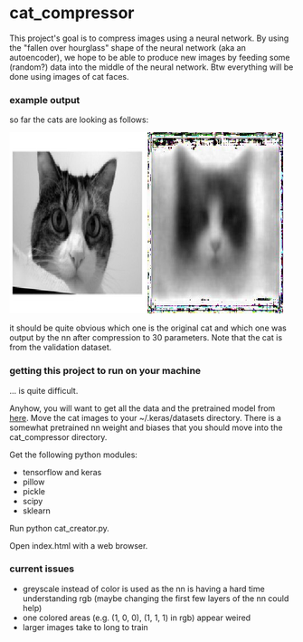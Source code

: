 # cat_compressor
This project's goal is to compress images using a neural network. By using the "fallen over 
hourglass" shape of the neural network (aka an autoencoder), we hope to be able to
produce new images by feeding some (random?) data into the middle of the neural network.
Btw everything will be done using images of cat faces.

### example output
so far the cats are looking as follows:

![input_cat](img/validation_cat_input.PNG)
![output_cat](img/validation_cat_output.jpg)

it should be quite obvious which one is the original cat and which one was output by the
nn after compression to 30 parameters. Note that the cat is from the validation dataset.

### getting this project to run on your machine
... is quite difficult.

Anyhow, you will want to get all the data and the pretrained model from 
[here](https://drive.google.com/drive/folders/1K58Dt07-jXyqFFZDlCrxCmVxdoDTbXZe?usp=sharing). 
Move the cat images to your ~/.keras/datasets directory. There is a 
somewhat pretrained nn weight and biases that you should move into the 
cat_compressor directory.

Get the following python modules:

* tensorflow and keras
* pillow
* pickle
* scipy
* sklearn

Run python cat_creator.py.

Open index.html with a web browser.

### current issues
* greyscale instead of color is used as the nn is having a hard time understanding rgb
(maybe changing the first few layers of the nn could help)
* one colored areas (e.g. (1, 0, 0), (1, 1, 1) in rgb) appear weired
* larger images take to long to train
